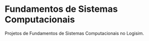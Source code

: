 # Fundamentos de Sistemas Computacionais
Projetos de Fundamentos de Sistemas Computacionais no Logisim.
